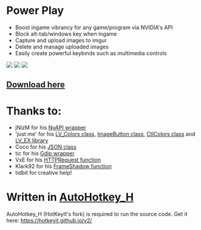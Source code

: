 # Power Play

- Boost ingame vibrancy for any game/program via NVIDIA's API
- Block alt-tab/windows key when ingame
- Capture and upload images to imgur
- Delete and manage uploaded images
- Easily create powerful keybinds such as multimedia controls

<img src="https://i.imgur.com/3yQgCbY.png">

<img src="https://i.imgur.com/tMfiVyf.png">

<img src="https://i.imgur.com/ND59laF.png">

## [Download here](https://github.com/Run1e/PowerPlay/releases/latest) 

# Thanks to:

- jNizM for his [NvAPI wrapper](https://github.com/jNizM/AHK_NVIDIA_NvAPI)
- 'just me' for his [LV_Colors class](https://github.com/AHK-just-me/Class_LV_Colors), [ImageButton class](https://github.com/AHK-just-me/Class_ImageButton), [CtlColors class](https://github.com/AHK-just-me/Class_CtlColors) and [LV_EX library](https://autohotkey.com/boards/viewtopic.php?t=1256)
- Coco for his [JSON class](https://github.com/cocobelgica/AutoHotkey-JSON)
- tic for his [Gdip wrapper](https://autohotkey.com/boards/viewtopic.php?t=6517)
- VxE for his [HTTPRequest function](https://autohotkey.com/board/topic/67989-func-httprequest-for-web-apis-ahk-b-ahk-lunicodex64/)
- Klark92 for his [FrameShadow function](https://autohotkey.com/boards/viewtopic.php?f=6&t=29117)
- tidbit for creative help!

# Written in [AutoHotkey_H](https://autohotkey.com/)
AutoHotkey_H (HotKeyIt's fork) is required to run the source code.
Get it here: https://hotkeyit.github.io/v2/